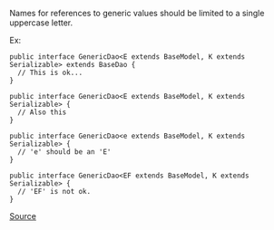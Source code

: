 Names for references to generic values should be limited to a single uppercase letter.

Ex:

```
public interface GenericDao<E extends BaseModel, K extends Serializable> extends BaseDao {
  // This is ok...
}

public interface GenericDao<E extends BaseModel, K extends Serializable> {
  // Also this
}

public interface GenericDao<e extends BaseModel, K extends Serializable> {
  // 'e' should be an 'E'
}

public interface GenericDao<EF extends BaseModel, K extends Serializable> {
  // 'EF' is not ok.
}
```

[Source](http://pmd.sourceforge.net/pmd-5.3.2/pmd-java/rules/java/naming.html#GenericsNaming)

